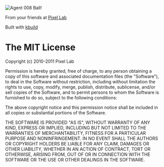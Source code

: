![Agent 008 Ball!](https://github.com/thinkpixellab/agent8ball/raw/master/public/images/smalllogo.png)

From your friends at [Pixel Lab](http://thinkpixellab.com)

Built with [kbuild](https://github.com/kevmoo/kbuild)

# The MIT License #

Copyright (c) 2010-2011 Pixel Lab

Permission is hereby granted, free of charge, to any person obtaining a copy
of this software and associated documentation files (the "Software"), to deal
in the Software without restriction, including without limitation the rights
to use, copy, modify, merge, publish, distribute, sublicense, and/or sell
copies of the Software, and to permit persons to whom the Software is
furnished to do so, subject to the following conditions:

The above copyright notice and this permission notice shall be included in
all copies or substantial portions of the Software.

THE SOFTWARE IS PROVIDED "AS IS", WITHOUT WARRANTY OF ANY KIND, EXPRESS OR
IMPLIED, INCLUDING BUT NOT LIMITED TO THE WARRANTIES OF MERCHANTABILITY,
FITNESS FOR A PARTICULAR PURPOSE AND NONINFRINGEMENT. IN NO EVENT SHALL THE
AUTHORS OR COPYRIGHT HOLDERS BE LIABLE FOR ANY CLAIM, DAMAGES OR OTHER
LIABILITY, WHETHER IN AN ACTION OF CONTRACT, TORT OR OTHERWISE, ARISING FROM,
OUT OF OR IN CONNECTION WITH THE SOFTWARE OR THE USE OR OTHER DEALINGS IN
THE SOFTWARE.